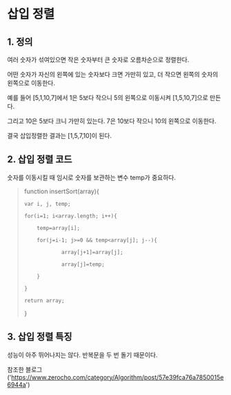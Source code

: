 # 삽입 정렬

## 1. 정의
여러 숫자가 섞여있으면 작은 숫자부터 큰 숫자로 오름차순으로 정렬한다. 

어떤 숫자가 자신의 왼쪽에 있는 숫자보다 크면 가만히 있고, 더 작으면 왼쪽의 숫자의 왼쪽으로 이동한다.

예를 들어 [5,1,10,7]에서 1은 5보다 작으니 5의 왼쪽으로 이동시켜 [1,5,10,7]으로 만든다.

그리고 10은 5보다 크니 가만히 있는다. 7은 10보다 작으니 10의 왼쪽으로 이동한다.

결국 삽입정렬한 결과는 [1,5,7,10]이 된다.


## 2. 삽입 정렬 코드
숫자를 이동시킬 때 임시로 숫자를 보관하는 변수 temp가 중요하다.

> function insertSort(array){
> 
>     var i, j, temp;
> 
>     for(i=1; i<array.length; i++){
> 
>         temp=array[i];
> 
>         for(j=i-1; j>=0 && temp<array[j]; j--){
> 
>                 array[j+1]=array[j];
> 
>                 array[j]=temp;
> 
>         }
> 
>     }
> 
>     return array;
>     
> }

## 3. 삽입 정렬 특징
성능이 아주 뛰어나지는 않다. 반복문을 두 번 돌기 때문이다. 


참조한 블로그('https://www.zerocho.com/category/Algorithm/post/57e39fca76a7850015e6944a')